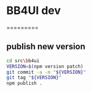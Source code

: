 # BB4UI dev
=========


## publish new version


```bash
cd src\bb4ui
VERSION=$(npm version patch)
git commit -a -m "${VERSION}"
git tag "${VERSION}"
npm publish .
```
